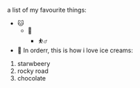 a list of my favourite things:
* 🐱
   * 🐶
      * ⛹️‍♂️
* 👏
In orderr, this is how i love  ice creams:
1. starwbeery
2. rocky road
3.  chocolate

